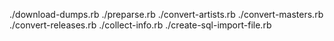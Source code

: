 ./download-dumps.rb
./preparse.rb
./convert-artists.rb
./convert-masters.rb
./convert-releases.rb
./collect-info.rb
./create-sql-import-file.rb